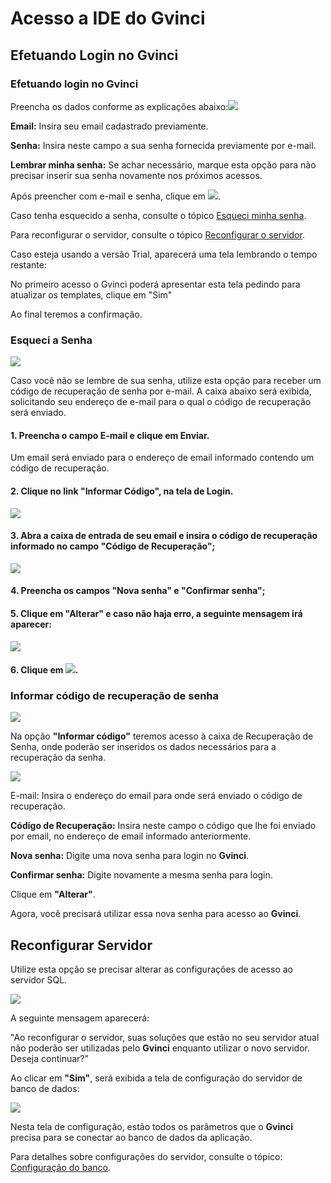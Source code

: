 # Acesso a IDE do Gvinci

## Efetuando Login no Gvinci

### Efetuando login no Gvinci

Preencha os dados conforme as explicações abaixo:![](blob:https://ssitecnologia.atlassian.net/ac11c422-4c83-4314-9a3c-a592e4ca63b7#media-blob-url=true&id=eb3de8ab-c2aa-4556-a8d6-af8b5a544bad&collection=contentId-2261019&contextId=2261019&mimeType=image%2Fpng&name=image2020-12-1_9-39-43.png&size=54978&width=704&height=375)

**Email:** Insira seu email cadastrado previamente.

**Senha:** Insira neste campo a sua senha fornecida previamente por e-mail.

**Lembrar minha senha:** Se achar necessário, marque esta opção para não precisar inserir sua senha novamente nos próximos acessos.

Após preencher com e-mail e senha, clique em ![](http://www.gvinci.com.br/manual/entrarlogin.png).

Caso tenha esquecido a senha, consulte o tópico [Esqueci minha senha](http://www.gvinci.com.br/manual/esqueci_minha_senha.htm).

Para reconfigurar o servidor, consulte o tópico [Reconfigurar o servidor](http://www.gvinci.com.br/manual/reconfigurar_servidor.htm).

Caso esteja usando a versão Trial, aparecerá uma tela lembrando o tempo restante:

No primeiro acesso o Gvinci poderá apresentar esta tela pedindo para atualizar os templates, clique em "Sim"

Ao final teremos a confirmação.

### Esqueci a Senha

![](https://ssitecnologia.atlassian.net/wiki/download/thumbnails/2261021/image2020-12-1_9-42-47.png?version=1&modificationDate=1606830168674&cacheVersion=1&api=v2&width=469&height=250)

Caso você não se lembre de sua senha, utilize esta opção para receber um código de recuperação de senha por e-mail. A caixa abaixo será exibida, solicitando seu endereço de e-mail para o qual o código de recuperação será enviado.

#### **1.** Preencha o campo E-mail e clique em Enviar.

Um email será enviado para o endereço de email informado contendo um código de recuperação.

#### **2.** Clique no link **"Informar Código"**, na tela de Login.

![](http://www.gvinci.com.br/manual/informacodigogv.zoom90.png)

#### **3.** Abra a caixa de entrada de seu email e insira o código de recuperação informado no campo **"Código de Recuperação"**;

![](http://www.gvinci.com.br/manual/recuperasenhagv.png)

#### **4.** Preencha os campos **"Nova senha"** e **"Confirmar senha"**;

#### **5.** Clique em **"Alterar"** e caso não haja erro, a seguinte mensagem irá aparecer:

![](http://www.gvinci.com.br/manual/senhaalteradagv.png)

#### **6.** Clique em ![](http://www.gvinci.com.br/manual/ok-bt-2.jpg).

### Informar código de recuperação de senha

![](https://ssitecnologia.atlassian.net/wiki/download/attachments/2261023/image2020-12-1_9-47-26.png?version=1&modificationDate=1606830447587&cacheVersion=1&api=v2)

Na opção **"Informar código"** teremos acesso à caixa de Recuperação de Senha, onde poderão ser inseridos os dados necessários para a recuperação da senha.

![](http://www.gvinci.com.br/manual/recuperasenhagv.png)

E-mail: Insira o endereço do email para onde será enviado o código de recuperação.

**Código de Recuperação:** Insira neste campo o código que lhe foi enviado por email, no endereço de email informado anteriormente.

**Nova senha:** Digite uma nova senha para login no **Gvinci**.

**Confirmar senha:** Digite novamente a mesma senha para login.

Clique em **"Alterar"**.

Agora, você precisará utilizar essa nova senha para acesso ao **Gvinci**.

## Reconfigurar Servidor

Utilize esta opção se precisar alterar as configurações de acesso ao servidor SQL.

![](https://ssitecnologia.atlassian.net/wiki/download/attachments/2261025/image2020-12-1_9-46-10.png?version=1&modificationDate=1606830371808&cacheVersion=1&api=v2)

A seguinte mensagem aparecerá:

"Ao reconfigurar o servidor, suas soluções que estão no seu servidor atual não poderão ser utilizadas pelo **Gvinci** enquanto utilizar o novo servidor. Deseja continuar?"

Ao clicar em **"Sim"**, será exibida a tela de configuração do servidor de banco de dados:

![](http://www.gvinci.com.br/manual/configdbgv.png)

Nesta tela de configuração, estão todos os parâmetros que o **Gvinci** precisa para se conectar ao banco de dados da aplicação.

Para detalhes sobre configurações do servidor, consulte o tópico: [Configuração do banco](http://www.gvinci.com.br/manual/configuracao_do_banco.htm).

